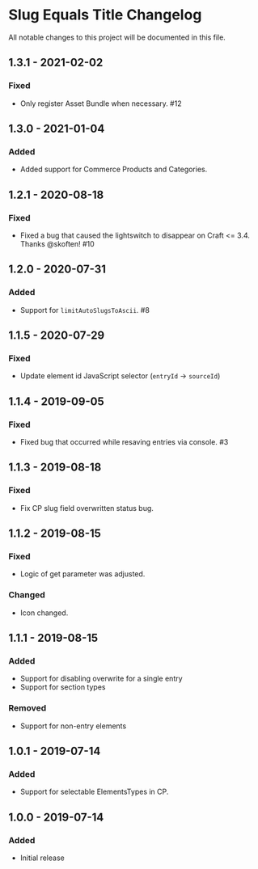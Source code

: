 # Slug Equals Title Changelog
All notable changes to this project will be documented in this file.

## 1.3.1 - 2021-02-02
### Fixed
- Only register Asset Bundle when necessary. #12

## 1.3.0 - 2021-01-04
### Added
- Added support for Commerce Products and Categories.

## 1.2.1 - 2020-08-18
### Fixed
- Fixed a bug that caused the lightswitch to disappear on Craft <= 3.4. Thanks @skoften! #10

## 1.2.0 - 2020-07-31
### Added
- Support for `limitAutoSlugsToAscii`. #8

## 1.1.5 - 2020-07-29
### Fixed
- Update element id JavaScript selector (`entryId` -> `sourceId`)

## 1.1.4 - 2019-09-05
### Fixed
- Fixed bug that occurred while resaving entries via console. #3

## 1.1.3 - 2019-08-18
### Fixed
- Fix CP slug field overwritten status bug.

## 1.1.2 - 2019-08-15
### Fixed
- Logic of get parameter was adjusted.

### Changed
- Icon changed.

## 1.1.1 - 2019-08-15
### Added
- Support for disabling overwrite for a single entry
- Support for section types

### Removed
- Support for non-entry elements

## 1.0.1 - 2019-07-14
### Added
- Support for selectable ElementsTypes in CP.

## 1.0.0 - 2019-07-14
### Added
- Initial release
